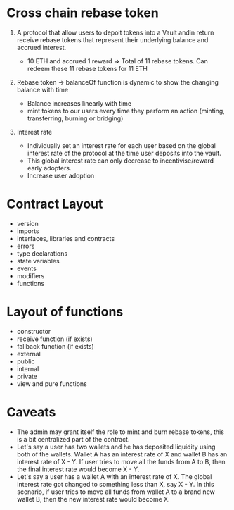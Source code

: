 # Cross chain rebase token

1. A protocol that allow users to depoit tokens into a Vault andin return receive rebase tokens that represent their underlying balance and accrued interest.

   - 10 ETH and accrued 1 reward => Total of 11 rebase tokens. Can redeem these 11 rebase tokens for 11 ETH

2. Rebase token -> balanceOf function is dynamic to show the changing balance with time

   - Balance increases linearly with time
   - mint tokens to our users every time they perform an action (minting, transferring, burning or bridging)

3. Interest rate
   - Individually set an interest rate for each user based on the global interest rate of the protocol at the time user deposits into the vault.
   - This global interest rate can only decrease to incentivise/reward early adopters.
   - Increase user adoption

# Contract Layout

- version
- imports
- interfaces, libraries and contracts
- errors
- type declarations
- state variables
- events
- modifiers
- functions

# Layout of functions

- constructor
- receive function (if exists)
- fallback function (if exists)
- external
- public
- internal
- private
- view and pure functions

# Caveats

- The admin may grant itself the role to mint and burn rebase tokens, this is a bit centralized part of the contract.
- Let's say a user has two wallets and he has deposited liquidity using both of the wallets. Wallet A has an interest rate of X and wallet B has an interest rate of X - Y. If user tries to move all the funds from A to B, then the final interest rate would become X - Y.
- Let's say a user has a wallet A with an interest rate of X. The global interest rate got changed to something less than X, say X - Y. In this scenario, if user tries to move all funds from wallet A to a brand new wallet B, then the new interest rate would become X.
